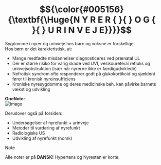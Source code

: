 # $${\color{#005156}{\textbf{\Huge{N Y R E R { }{ } O G { }{ } U R I N V E J E}}}}$$

Sygdomme i nyrer og urinveje hos børn og voksne er forskellige.<br>
Hos børn er det karakteristisk, at:
- Mange medfødte misdannelser diagnosticeres ved prænatal UL
- Der er større risiko for varig skade ved UVI, vesikoureteral refluks og urinvejsobstruktion (især når nyrerne ikke er færdigudviklede)
- Nefrotisk syndrom ofte responderer godt på glukokortikoid og sjældent fører til kronisk nyreinsufficiens
- Kroniske nyresygdomme og deres medicinske beh. kan påvirke barnets vækst og udvikling

**OneNote:** <br>
![image](https://github.com/user-attachments/assets/f05adfee-f1b9-4e99-8b94-f29e946787c4)

Derudover også på forsiden:
- Undersøgelser af nyrefunkt + urinveje
- Metoder til vurdering af nyrefunkt
- Radiologiske US
- Udvikling af nyrefunkt (norsk)

> [!NOTE]
> Alle noter er på **DANSK!** Hypertens og Nyresten er korte.
